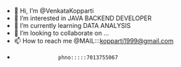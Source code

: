 - 👋 Hi, I’m @VenkataKopparti
- 👀 I’m interested in JAVA BACKEND DEVELOPER
- 🌱 I’m currently learning DATA ANALYSIS
- 💞️ I’m looking to collaborate on ...
- 📫 How to reach me @MAIL:::kopparti1999@gmail.com
-                   phno:::::7013755067

<!---
VenkataKopparti/VenkataKopparti is a ✨ special ✨ repository because its `README.md` (this file) appears on your GitHub profile.
You can click the Preview link to take a look at your changes.
--->
